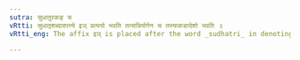 ```yaml
---
sutra: सुधातुरकङ् च
vRtti: सुधातृशब्दादपत्त्ये इञ् प्रत्ययो भवति तत्सन्नियोगेन च तस्याकङादेशो भवति ॥
vRtti_eng: The affix इञ् is placed after the word _sudhatri_ in denoting the descendant, and the ॠ of _sudhatri_ is replaced by the substitute अकङ् befere this affix.

---
```

